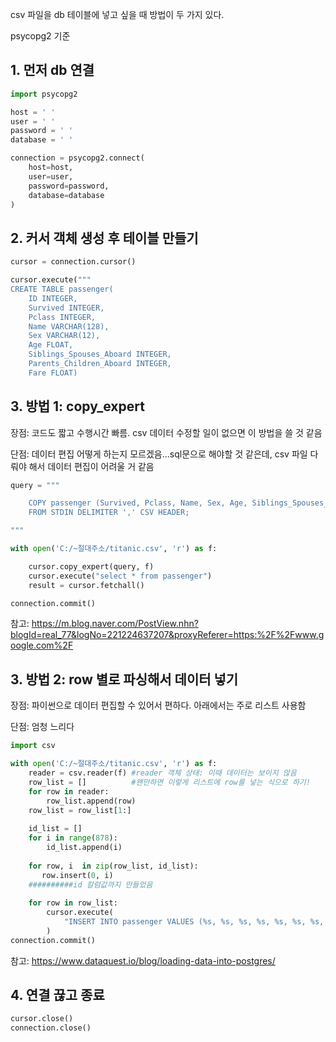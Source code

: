 csv 파일을 db 테이블에 넣고 싶을 때 방법이 두 가지 있다.

psycopg2 기준

## 1. 먼저 db 연결

```python
import psycopg2

host = ' '
user = ' '
password = ' '
database = ' '

connection = psycopg2.connect(
    host=host,
    user=user,
    password=password,
    database=database
)
```

## 2. 커서 객체 생성 후 테이블 만들기

```python
cursor = connection.cursor()

cursor.execute("""
CREATE TABLE passenger(
    ID INTEGER,
    Survived INTEGER,
    Pclass INTEGER,
    Name VARCHAR(128),
    Sex VARCHAR(12),
    Age FLOAT, 
    Siblings_Spouses_Aboard INTEGER,
    Parents_Children_Aboard INTEGER,
    Fare FLOAT)
```
## 3. 방법 1: copy_expert

장점: 코드도 짧고 수행시간 빠름. csv 데이터 수정할 일이 없으면 이 방법을 쓸 것 같음

단점: 데이터 편집 어떻게 하는지 모르겠음...sql문으로 해야할 것 같은데, csv 파일 다뤄야 해서 데이터 편집이 어려울 거 같음

```python
query = """

    COPY passenger (Survived, Pclass, Name, Sex, Age, Siblings_Spouses_Aboard, Parents_Children_Aboard, Fare) 
    FROM STDIN DELIMITER ',' CSV HEADER;

"""

with open('C:/~절대주소/titanic.csv', 'r') as f:

    cursor.copy_expert(query, f)
    cursor.execute("select * from passenger")
    result = cursor.fetchall()

connection.commit()
```
참고: https://m.blog.naver.com/PostView.nhn?blogId=real_77&logNo=221224637207&proxyReferer=https:%2F%2Fwww.google.com%2F


## 3. 방법 2: row 별로 파싱해서 데이터 넣기

장점: 파이썬으로 데이터 편집할 수 있어서 편하다. 아래에서는 주로 리스트 사용함

단점: 엄청 느리다

```python
import csv

with open('C:/~절대주소/titanic.csv', 'r') as f:
    reader = csv.reader(f) #reader 객체 상태: 이때 데이터는 보이지 않음
    row_list = []          #왠만하면 이렇게 리스트에 row를 넣는 식으로 하기!
    for row in reader:
        row_list.append(row)
    row_list = row_list[1:]
 
    id_list = []
    for i in range(878):
        id_list.append(i)
    
    for row, i  in zip(row_list, id_list):
       row.insert(0, i)
    ##########id 칼럼값까지 만들었음
        
    for row in row_list:
        cursor.execute(
            "INSERT INTO passenger VALUES (%s, %s, %s, %s, %s, %s, %s, %s, %s)", row           #여기 뒤에 row 붙는 거 주의!!!!
        )
connection.commit()
```

참고: https://www.dataquest.io/blog/loading-data-into-postgres/

## 4. 연결 끊고 종료

```python
cursor.close()
connection.close()
```
